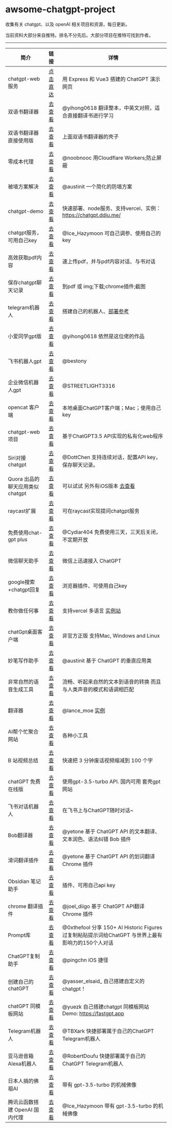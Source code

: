# awsome-chatgpt-project
  
收集有关 chatgpt、以及 openAI 相关项目和资源，每日更新。

当前资料大部分来自推特。排名不分先后。大部分项目在推特可找到作者。

---

| 简介 | 链接 | 详情 |
|-------- | :---  | ----- |
|chatgpt-web服务| [点击直达](https://github.com/Chanzhaoyu/chatgpt-web) |用 Express 和 Vue3 搭建的 ChatGPT 演示网页 |
|双语书翻译器| [去查看](https://github.com/yihong0618/bilingual_book_maker) | @yihong0618 翻译整本，中英文对照，适合直接翻译书进行学习 |
| 双语书翻译器直接使用版| [去查看](https://goldengrape-bilingual-book-maker-streamlit-app-x7nhof.streamlit.app/) |上面双语书翻译器的壳子 | @goldengrape |
|零成本代理 | [去查看](https://github.com/noobnooc/noobnooc/discussions/9) | @noobnooc 用Cloudflare Workers;防止屏蔽|
|被墙方案解决| [去查看](https://twitter.com/austinit/status/1631828048843771904)| @austinit  一个简化的防墙方案|
|chatgpt-demo | [去查看](https://github.com/ddiu8081/chatgpt-demo) | 快速部署、node服务、支持vercel、实例：https://chatgpt.ddiu.me/ |
|chatgpt服务，可用自己key | [去查看](https://ai.okmiku.com/chat/)  |@Ice_Hazymoon 可自己调参、使用自己的key|
|高效获取pdf内容|[去查看](https://www.chatpdf.com/) | 速上传pdf，并与pdf内容对话、与书对话 |
|保存chatgpt聊天记录|[去查看](https://github.com/liady/ChatGPT-pdf) | 到pdf 或 img;下载;chrome插件;截图|
|telegram机器人 | [去查看](https://github.com/karfly/chatgpt_telegram_bot) | 搭建自己的机器人、[部署参考](https://twitter.com/tufook/status/1632099875306504192) |
|小爱同学gpt版|[去查看](https://github.com/yihong0618/xiaogpt) | @yihong0618 依然是这位佬的作品|
|飞书机器人gpt|[去查看](https://github.com/bestony/ChatGPT-Feishu)| @bestony|
|企业微信机器人gpt|[去查看](https://github.com/streetlight3316/toolbox)| @STREETLIGHT3316|
|opencat 客户端| [去查看](https://apps.apple.com/app/opencat/id6445999201?mt=12) | 本地桌面ChatGPT客户端；Mac；使用自己key |
|chatgpt-web项目|[去查看](https://github.com/869413421/chatgpt-web)|基于ChatGPT3.5 API实现的私有化web程序|
|Siri对接chatgpt|[去查看](https://github.com/Yue-Yang/ChatGPT-Siri) | @DottChen 支持连续对话，配置API key，保存聊天记录。| 
|Quora 出品的聊天应用类似chatgpt| [去查看](https://poe.com/login) | 可以试试 另外有iOS版本 [去查看](https://apps.apple.com/tw/app/poe-fast-helpful-ai-chat/id1640745955)|
|raycast扩展|[去查看](https://github.com/abielzulio/chatgpt-raycast)|可在raycast实现提问chatgpt服务|
|免费使用chat-gpt plus| [去查看](https://chat.cydiar.com/chat) |  @Cydiar404 免费使用三天，三天后关闭，不定期开放|
|微信聊天助手|[去查看](https://github.com/fuergaosi233/wechat-chatgpt) |微信上迅速接入 ChatGPT |
|google搜索+chatgpt回复|[去查看](https://github.com/wong2/chatgpt-google-extension)|浏览器插件、可使用自己key|
|教你做任何事|[去查看](https://github.com/lvwzhen/teach-anything) |支持vercel 多语言 [实例站](https://www.teach-anything.com/)| 
|chatGpt桌面客户端|[去查看](https://github.com/lencx/ChatGPT) | 非官方正版 支持Mac, Windows and Linux |
|妙笔写作助手|[去查看](https://twitter.com/austinit/status/1632190640670011395)| @austinit 基于 ChatGPT 的垂直应用类|
|非常自然的语音生成工具|[去查看](https://www.naturalreaders.com/online/)| 流畅、听起来自然的文本到语音的转换 而且与人类声音的模式和语调相匹配|
|翻译器| [去查看](https://github.com/LanceMoe/openai-translator) | @lance_moe [实例](https://translator.lance.moe/) | 
|AI帮个忙聚合网站| [去查看](https://ai-toolbox.codefuture.top/) |  各种小工具 |
|B 站视频总结|[去查看](https://github.com/JimmyLv/BiliGPT)| 快速把 3 分钟废话视频缩减到 100 个字|
|chatGPT 免费在线版|[去查看](https://freegpt.one/)|使用gpt-3.5-turbo API. 国内可用 套壳gpt网站|
|飞书对话机器人|[去查看](https://github.com/Leizhenpeng/feishu-chatGpt) | 在飞书上与ChatGPT随时对话~ |
|Bob翻译器|[去查看](https://github.com/yetone/bob-plugin-openai-translator) | @yetone 基于 ChatGPT API 的文本翻译、文本润色、语法纠错 Bob 插件|
|滑词翻译插件|[去查看](https://github.com/yetone/openai-translator) | @yetone 基于 ChatGPT API 的划词翻译 Chrome 插件|
|Obsidian 笔记助手|[去查看](https://pepcn.com/gtd/obsidian-bi-ji-zhu-shou-text-generator) | 插件、可用自己api key |
|chrome 翻译插件|[去查看](https://chatgpt-sidebar.com/) | @joel_diigo 基于 ChatGPT API翻译 Chrome 插件|
|Prompt库|[去查看](https://ignacio-velasquez.notion.site/150-AI-Historic-Figures-464075f3804843d7a93087c98cfe4943)|@0xthefool 分享 150+ AI Historic Figures 过复制粘贴提示词给ChatGPT 与世界上最有影响力的150个人对话|
|ChatGPT复制助手|[去查看](https://www.icloud.com/shortcuts/ef63fbeda55841e4889b7b60a04bf1f2)|@pingchn iOS 捷径|
|创建自己的chatGPT|[去查看](http://chatbase.co) | @yasser_elsaid_ 自己搭建自定义的chatgpt！|
|chatGPT 同模板网站|[去查看](https://github.com/yuezk/chatgpt-mirror) | @yuezk 自己搭建chatgpt 同模板网站 Demo: https://fastgpt.app|
|Telegram机器人|[去查看](https://github.com/yuezk/chatgpt-mirror) | @TBXark 快捷部署属于自己的ChatGPT Telegram机器人|
|亚马逊音箱Alexa机器人|[去查看](https://github.com/RobertDoufu/aichat) | @RobertDoufu 快捷部署属于自己的ChatGPT Telegram机器人|
|日本人搞的佛祖AI|[去查看](https://hotoke.ai/) | 带有 gpt-3.5-turbo 的机械佛像|
|腾讯云函数搭建 OpenAI 国内代理|[去查看](https://github.com/Ice-Hazymoon/openai-scf-proxy) | @Ice_Hazymoon 带有 gpt-3.5-turbo 的机械佛像|